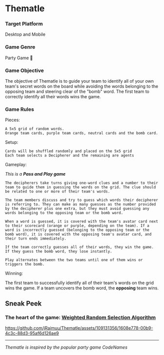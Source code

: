 # Thematle

### Target Platform
Desktop and Mobile

### Game Genre
Party Game 🎉

### Game Objective 
The objective of Thematle is to guide your team to identify all of your own team's secret words on the board while avoiding the words belonging to the opposing team and steering clear of the "bomb" word. The first team to correctly identify all their words wins the game.

### Game Rules
Pieces:

    A 5x5 grid of random words.
    Orange team cards, purple team cards, neutral cards and the bomb card.
    
Setup:

    Cards will be shuffled randomly and placed on the 5x5 grid
    Each team selects a Decipherer and the remaining are agents
    
Gameplay:

*This is a **Pass and Play game***

    The decipherers take turns giving one-word clues and a number to their team to guide them in guessing the words on the grid. The clue should be related to one or more of their team's words.

    The team members discuss and try to guess which words their decipherer is referring to. They can make as many guesses as the number provided by the decipherer plus one extra, but they must avoid guessing any words belonging to the opposing team or the bomb word.

    When a word is guessed, it is covered with the team's avatar card next to their scorecard (orange or purple, depending on the team). If a word is incorrectly guessed (belonging to the opposing team or the bomb word), it is covered with the opposing team's avatar card, and their turn ends immediately.

    If the team correctly guesses all of their words, they win the game. If they guess the bomb word, they lose instantly.

    Play alternates between the two teams until one of them wins or triggers the bomb.


Winning:

The first team to successfully identify all of their team's words on the grid wins the game. If a team uncovers the bomb word, the **opposing** team wins.

## Sneak Peek

### The heart of the game: [Weighted Random Selection Algorithm](https://github.com/jRaimuu/Thematle/blob/main/explanation.md#weighted-random-algorithm)

https://github.com/jRaimuu/Thematle/assets/109131356/1608e778-00b9-4c3c-88d3-95af6d126ae9



---

*Thematle is inspired by the popular party game CodeNames*
